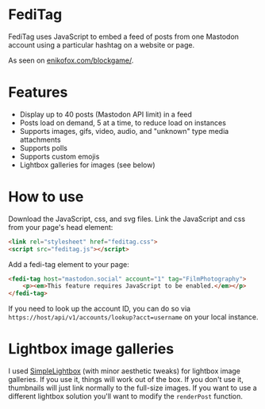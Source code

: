 # FediTag
FediTag uses JavaScript to embed a feed of posts from one Mastodon account using a particular hashtag on a website or page.

As seen on [enikofox.com/blockgame/](https://enikofox.com/blockgame/).

# Features

- Display up to 40 posts (Mastodon API limit) in a feed
- Posts load on demand, 5 at a time, to reduce load on instances
- Supports images, gifs, video, audio, and "unknown" type media attachments
- Supports polls
- Supports custom emojis
- Lightbox galleries for images (see below)

# How to use

Download the JavaScript, css, and svg files. Link the JavaScript and css from your page's head element:

```html
<link rel="stylesheet" href="feditag.css">
<script src="feditag.js"></script> 
```

Add a fedi-tag element to your page:

```html
<fedi-tag host="mastodon.social" account="1" tag="FilmPhotography">
    <p><em>This feature requires JavaScript to be enabled.</em></p>
</fedi-tag>
```

If you need to look up the account ID, you can do so via `https://host/api/v1/accounts/lookup?acct=username` on your local instance.

# Lightbox image galleries

I used [SimpleLightbox](https://github.com/dbrekalo/simpleLightbox) (with minor aesthetic tweaks) for lightbox image galleries. If you use it, things will work out of the box. If you don't use it, thumbnails will just link normally to the full-size images. If you want to use a different lightbox solution you'll want to modify the `renderPost` function.

